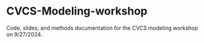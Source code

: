 # CVCS-Modeling-workshop
 Code, slides, and methods documentation for the CVCS modeling workshop on 9/27/2024.
